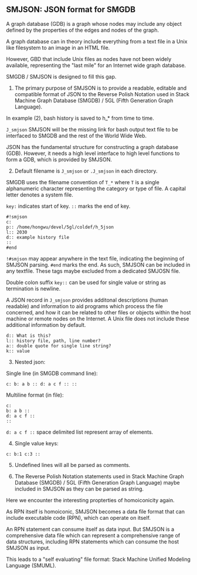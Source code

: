## SMJSON: JSON format for SMGDB

A graph database (GDB) is a graph whose nodes may include any object defined by the properties of the edges and nodes of the graph. 

A graph database can in theory include everything from a text file in a Unix like filesystem to an image in an HTML file.

However, GBD that include Unix files as nodes have not been widely available, representing the "last mile" for an Internet wide graph database.

SMGDB / SMJSON is designed to fill this gap.


1. The primary purpose of SMJSON is to provide a readable, editable and compatible format of JSON to the Reverse Polish Notation used in Stack Machine Graph Database (SMGDB) / 5GL (Fifth Generation Graph Language).

In example (2), bash history is saved to h_* from time to time. 

`J_smjson` SMJSON will be the missing link for bash output text file to be interfaced to SMGDB and the rest of the World Wide Web.

JSON has the fundamental structure for constructing a graph database (GDB). However, it needs a high level interface to high level functions to form a GDB, which is provided by SMJSON.

2. Default filename is `J_smjson` or `.J_smjson` in each directory.

SMGDB uses the filename convention of `T_*` where `T` is a single alphanumeric character representing the category or type of file. A capital letter denotes a system file.

`key:` indicates start of key. `::` marks the end of key.

```
#!smjson
c:
p:: /home/hongwu/devel/5gl/coldef/h_5json
l:: 2030
d:: example history file
::
#end
```

`!#smjson` may appear anywhere in the text file, indicating the beginning of SMJSON parsing. `#end` marks the end. As such, SMJSON can be included in any textfile. These tags maybe excluded from a dedicated SMJOSN file.

Double colon suffix `key::` can be used for single value or string as termination is newline.

A JSON record in `J_smjson` provides additonal descriptions (human readable) and information to aid programs which process the file concerned, and how it can be related to other files or objects within the host machine or remote nodes on the Internet. A Unix file does not include these additional information by default.

```
d:: What is this?
l:: history file, path, line number?
a:: double quote for single line string?
k:: value
```

3. Nested json:

Single line (in SMGDB command line):
```
c: b: a b :: d: a c f :: ::
```

Multiline format (in file):
```
c: 
b: a b :: 
d: a c f :: 
::
```

`d: a c f ::` space delimited list represent array of elements. 

4. Single value keys:

`c: b:1 c:3 ::`

5. Undefined lines will all be parsed as comments.

6. The Reverse Polish Notation statements used in Stack Machine Graph Database (SMGDB) / 5GL (Fifth Generation Graph Language) maybe included in SMJSON as they can be parsed as string.

Here we encounter the interesting propterties of homoiconicity again. 

As RPN itself is homoiconic, SMJSON becomes a data file format that can include executable code (RPN), which can operate on itself.

An RPN statement can consume itself as data input. But SMJSON is a comprehensive data file which can represent a comprehensive range of data structures, including RPN statements which can consume the host SMJSON as input.

This leads to a "self evaluating" file format: Stack Machine Unified Modeling Language (SMUML).
